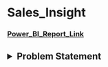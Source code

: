 # Sales_Insight
### [Power_BI_Report_Link](https://app.powerbi.com/reportEmbed?reportId=3d9572e1-9cc5-49d9-aac4-7322e2b04f93&groupId=797d8d77-60fc-40e0-b87e-b831b48a2c22&autoAuth=true&ctid=76a2ae5a-9f00-4f6b-95ed-5d33d77c4d61&config=eyJjbHVzdGVyVXJsIjoiaHR0cHM6Ly93YWJpLW5vcnRoLWV1cm9wZS1jLXByaW1hcnktcmVkaXJlY3QuYW5hbHlzaXMud2luZG93cy5uZXQvIn0%3D)

<h2>
<details>
<summary>
  Problem Statement
</summary>
<h1>
  dsjfsfgdsfg
  </h1>
</h2>


